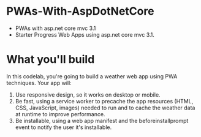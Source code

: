 # PWAs-With-AspDotNetCore
- PWAs with asp.net core mvc 3.1
- Starter Progress Web Apps using asp.net core mvc 3.1.

# What you'll build
In this codelab, you're going to build a weather web app using PWA techniques. Your app will:

1. Use responsive design, so it works on desktop or mobile.
2. Be fast, using a service worker to precache the app resources (HTML, CSS, JavaScript, images) needed to run and to cache the weather data at runtime to improve performance.
3. Be installable, using a web app manifest and the beforeinstallprompt event to notify the user it's installable.
